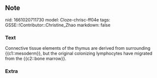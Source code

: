 ## Note
nid: 1661020711730
model: Cloze-chrisc-ff04e
tags: GSSE::!Contributor::Christine_Zhao
markdown: false

### Text
<div>
  <div>
    <div>
      Connective tissue elements of the thymus are derived from
      surrounding {{c1::mesoderm}}, but the original colonizing
      lymphocytes have migrated from the {{c2::bone marrow}}.
    </div>
  </div>
</div>

### Extra

